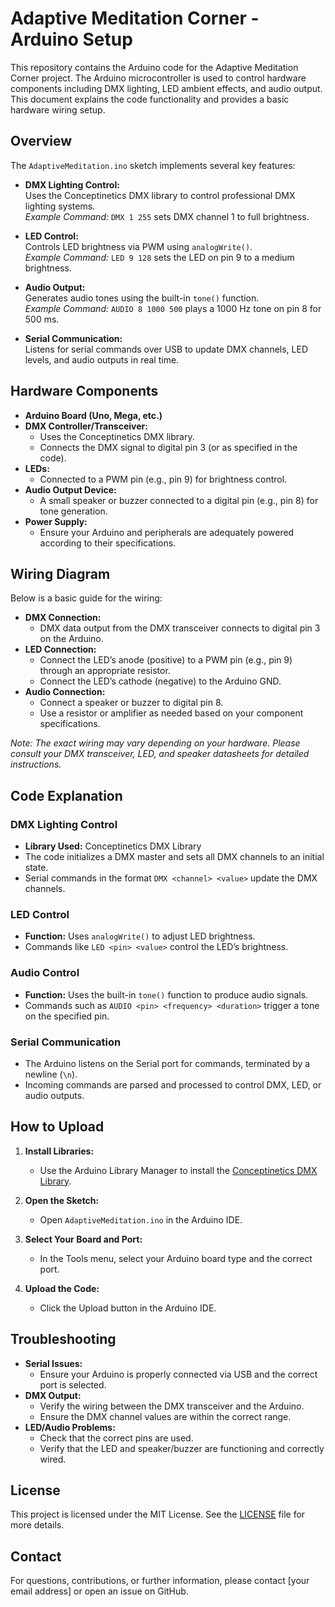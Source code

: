 # Adaptive Meditation Corner - Arduino Setup

This repository contains the Arduino code for the Adaptive Meditation Corner project. The Arduino microcontroller is used to control hardware components including DMX lighting, LED ambient effects, and audio output. This document explains the code functionality and provides a basic hardware wiring setup.

## Overview

The `AdaptiveMeditation.ino` sketch implements several key features:

- **DMX Lighting Control:**  
  Uses the Conceptinetics DMX library to control professional DMX lighting systems.  
  *Example Command:* `DMX 1 255` sets DMX channel 1 to full brightness.

- **LED Control:**  
  Controls LED brightness via PWM using `analogWrite()`.  
  *Example Command:* `LED 9 128` sets the LED on pin 9 to a medium brightness.

- **Audio Output:**  
  Generates audio tones using the built-in `tone()` function.  
  *Example Command:* `AUDIO 8 1000 500` plays a 1000 Hz tone on pin 8 for 500 ms.

- **Serial Communication:**  
  Listens for serial commands over USB to update DMX channels, LED levels, and audio outputs in real time.

## Hardware Components

- **Arduino Board (Uno, Mega, etc.)**
- **DMX Controller/Transceiver:**  
  - Uses the Conceptinetics DMX library.  
  - Connects the DMX signal to digital pin 3 (or as specified in the code).
- **LEDs:**  
  - Connected to a PWM pin (e.g., pin 9) for brightness control.
- **Audio Output Device:**  
  - A small speaker or buzzer connected to a digital pin (e.g., pin 8) for tone generation.
- **Power Supply:**  
  - Ensure your Arduino and peripherals are adequately powered according to their specifications.

## Wiring Diagram

Below is a basic guide for the wiring:

- **DMX Connection:**
  - DMX data output from the DMX transceiver connects to digital pin 3 on the Arduino.
- **LED Connection:**
  - Connect the LED’s anode (positive) to a PWM pin (e.g., pin 9) through an appropriate resistor.
  - Connect the LED’s cathode (negative) to the Arduino GND.
- **Audio Connection:**
  - Connect a speaker or buzzer to digital pin 8.
  - Use a resistor or amplifier as needed based on your component specifications.

*Note: The exact wiring may vary depending on your hardware. Please consult your DMX transceiver, LED, and speaker datasheets for detailed instructions.*

## Code Explanation

### DMX Lighting Control
- **Library Used:** Conceptinetics DMX Library  
- The code initializes a DMX master and sets all DMX channels to an initial state.  
- Serial commands in the format `DMX <channel> <value>` update the DMX channels.

### LED Control
- **Function:** Uses `analogWrite()` to adjust LED brightness.  
- Commands like `LED <pin> <value>` control the LED’s brightness.

### Audio Control
- **Function:** Uses the built-in `tone()` function to produce audio signals.  
- Commands such as `AUDIO <pin> <frequency> <duration>` trigger a tone on the specified pin.

### Serial Communication
- The Arduino listens on the Serial port for commands, terminated by a newline (`\n`).  
- Incoming commands are parsed and processed to control DMX, LED, or audio outputs.

## How to Upload

1. **Install Libraries:**  
   - Use the Arduino Library Manager to install the [Conceptinetics DMX Library](https://github.com/alfo/arduino-libraries-conceptinetics-dmx).

2. **Open the Sketch:**  
   - Open `AdaptiveMeditation.ino` in the Arduino IDE.

3. **Select Your Board and Port:**  
   - In the Tools menu, select your Arduino board type and the correct port.

4. **Upload the Code:**  
   - Click the Upload button in the Arduino IDE.

## Troubleshooting

- **Serial Issues:**  
  - Ensure your Arduino is properly connected via USB and the correct port is selected.
- **DMX Output:**  
  - Verify the wiring between the DMX transceiver and the Arduino.
  - Ensure the DMX channel values are within the correct range.
- **LED/Audio Problems:**  
  - Check that the correct pins are used.
  - Verify that the LED and speaker/buzzer are functioning and correctly wired.

## License

This project is licensed under the MIT License. See the [LICENSE](LICENSE) file for more details.

## Contact

For questions, contributions, or further information, please contact [your email address] or open an issue on GitHub.
